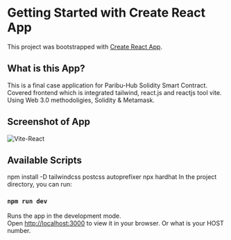 # Getting Started with Create React App

This project was bootstrapped with [Create React App](https://github.com/facebook/create-react-app).

## What is this App?

This is a final case application for Paribu-Hub Solidity Smart Contract. Covered frontend which is integrated tailwind, react.js and reactjs tool vite. Using Web 3.0 methodoligies, Solidity & Metamask.

## Screenshot of App
![Vite-React](https://user-images.githubusercontent.com/25801979/213933654-98e0543d-b940-4b50-aaa1-213c46e31215.png)



## Available Scripts
npm install -D tailwindcss postcss autoprefixer
npx hardhat
In the project directory, you can run:
### `npm run dev`

Runs the app in the development mode.\
Open [http://localhost:3000](http://localhost:3000) to view it in your browser. Or what is your HOST number.
